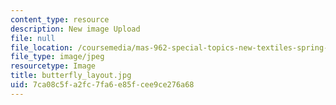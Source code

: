 ```yaml
---
content_type: resource
description: New image Upload
file: null
file_location: /coursemedia/mas-962-special-topics-new-textiles-spring-2010/7ca08c5fa2fc7fa6e85fcee9ce276a68_butterfly_layout.jpg
file_type: image/jpeg
resourcetype: Image
title: butterfly_layout.jpg
uid: 7ca08c5f-a2fc-7fa6-e85f-cee9ce276a68
---
```

